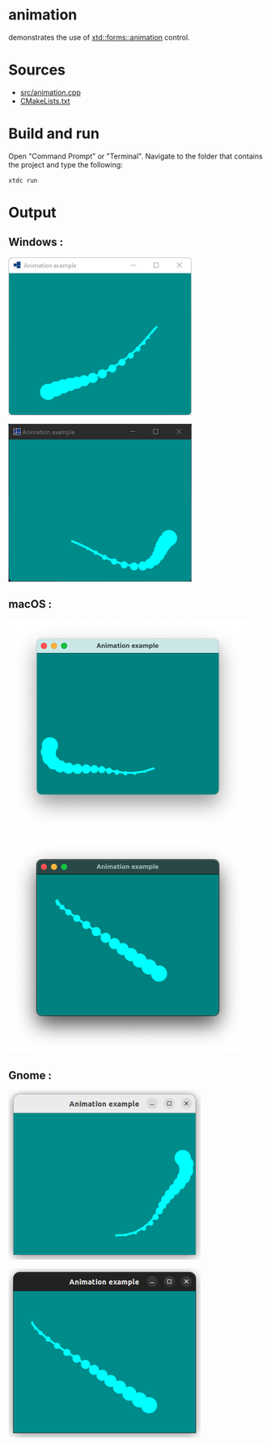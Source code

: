 # animation

demonstrates the use of [xtd::forms::animation](https://gammasoft71.github.io/xtd/reference_guides/latest/classxtd_1_1forms_1_1animation.html) control.

# Sources

* [src/animation.cpp](src/animation.cpp)
* [CMakeLists.txt](CMakeLists.txt)

# Build and run

Open "Command Prompt" or "Terminal". Navigate to the folder that contains the project and type the following:

```shell
xtdc run
```

# Output

## Windows :

![Screenshot](../../../../docs/pictures/examples/animation_w.png)

![Screenshot](../../../../docs/pictures/examples/animation_wd.png)

## macOS :

![Screenshot](../../../../docs/pictures/examples/animation_m.png)

![Screenshot](../../../../docs/pictures/examples/animation_md.png)

## Gnome :

![Screenshot](../../../../docs/pictures/examples/animation_g.png)

![Screenshot](../../../../docs/pictures/examples/animation_gd.png)
